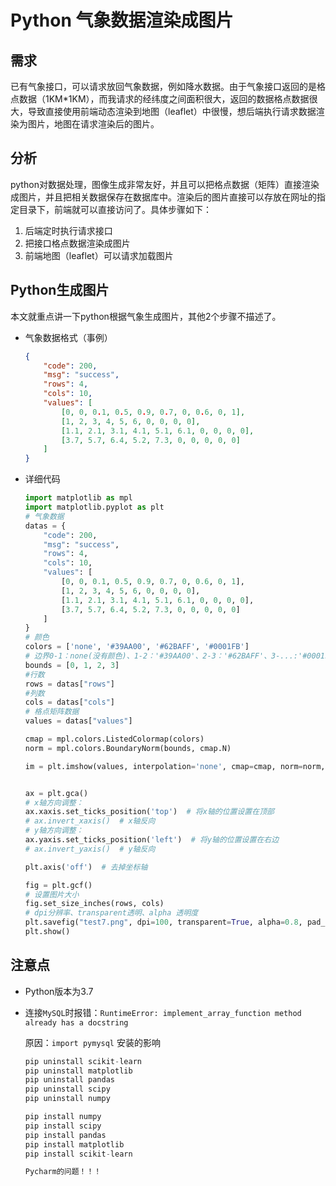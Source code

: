 # Python 气象数据渲染成图片

## 需求

已有气象接口，可以请求放回气象数据，例如降水数据。由于气象接口返回的是格点数据（1KM*1KM），而我请求的经纬度之间面积很大，返回的数据格点数据很大，导致直接使用前端动态渲染到地图（leaflet）中很慢，想后端执行请求数据渲染为图片，地图在请求渲染后的图片。

## 分析

python对数据处理，图像生成非常友好，并且可以把格点数据（矩阵）直接渲染成图片，并且把相关数据保存在数据库中。渲染后的图片直接可以存放在网址的指定目录下，前端就可以直接访问了。具体步骤如下：

1. 后端定时执行请求接口
2. 把接口格点数据渲染成图片
3. 前端地图（leaflet）可以请求加载图片



## Python生成图片

本文就重点讲一下python根据气象生成图片，其他2个步骤不描述了。

* 气象数据格式（事例）

  ```json
  {   
      "code": 200,    
      "msg": "success",   
      "rows": 4,   
      "cols": 10,   
      "values": [        
          [0, 0, 0.1, 0.5, 0.9, 0.7, 0, 0.6, 0, 1],        
          [1, 2, 3, 4, 5, 6, 0, 0, 0, 0],        
          [1.1, 2.1, 3.1, 4.1, 5.1, 6.1, 0, 0, 0, 0],       
          [3.7, 5.7, 6.4, 5.2, 7.3, 0, 0, 0, 0, 0]    
      ]
  }
  ```

* 详细代码

  ```python
  import matplotlib as mpl
  import matplotlib.pyplot as plt
  # 气象数据
  datas = {
      "code": 200,
      "msg": "success",
      "rows": 4,
      "cols": 10,
      "values": [
          [0, 0, 0.1, 0.5, 0.9, 0.7, 0, 0.6, 0, 1],
          [1, 2, 3, 4, 5, 6, 0, 0, 0, 0],
          [1.1, 2.1, 3.1, 4.1, 5.1, 6.1, 0, 0, 0, 0],
          [3.7, 5.7, 6.4, 5.2, 7.3, 0, 0, 0, 0, 0]
      ]
  }
  # 颜色
  colors = ['none', '#39AA00', '#62BAFF', '#0001FB']
  # 边界0-1：none(没有颜色)、1-2：'#39AA00'、2-3：'#62BAFF'、3-...:'#0001FB'
  bounds = [0, 1, 2, 3]
  #行数
  rows = datas["rows"]
  #列数
  cols = datas["cols"]
  # 格点矩阵数据
  values = datas["values"]
  
  cmap = mpl.colors.ListedColormap(colors)
  norm = mpl.colors.BoundaryNorm(bounds, cmap.N)
  
  im = plt.imshow(values, interpolation='none', cmap=cmap, norm=norm, alpha=0.8)
  
  
  ax = plt.gca()
  # x轴方向调整：
  ax.xaxis.set_ticks_position('top')  # 将x轴的位置设置在顶部
  # ax.invert_xaxis()  # x轴反向
  # y轴方向调整：
  ax.yaxis.set_ticks_position('left')  # 将y轴的位置设置在右边
  # ax.invert_yaxis()  # y轴反向
  
  plt.axis('off')  # 去掉坐标轴
  
  fig = plt.gcf()
  # 设置图片大小
  fig.set_size_inches(rows, cols)
  # dpi分辨率、transparent透明、alpha 透明度
  plt.savefig("test7.png", dpi=100, transparent=True, alpha=0.8, pad_inches=0, bbox_inches='tight')
  plt.show()
  
  ```

  

## 注意点

* Python版本为3.7

* 连接`MySQL`时报错：`RuntimeError: implement_array_function method already has a docstring `

  原因：`import pymysql` 安装的影响

  ```python
  pip uninstall scikit-learn
  pip uninstall matplotlib
  pip uninstall pandas
  pip uninstall scipy
  pip uninstall numpy
  
  pip install numpy
  pip install scipy
  pip install pandas
  pip install matplotlib
  pip install scikit-learn
  
  Pycharm的问题！！！
  ```

  



